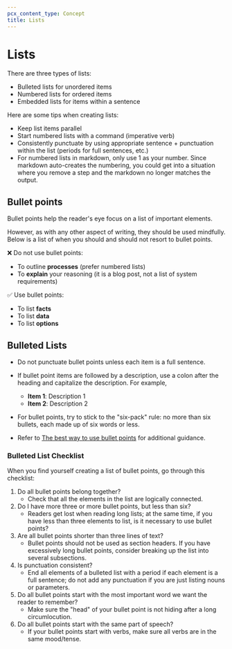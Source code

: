 ```yaml
---
pcx_content_type: Concept
title: Lists
---
```

# Lists

There are three types of lists:

+ Bulleted lists for unordered items
+ Numbered lists for ordered items
+ Embedded lists for items within a sentence

Here are some tips when creating lists:

+ Keep list items parallel
+ Start numbered lists with a command (imperative verb)
+ Consistently punctuate by using appropriate sentence + punctuation within the list (periods for full sentences, etc.)
+ For numbered lists in markdown, only use 1 as your number. Since markdown auto-creates the numbering, you could get into a situation where you remove a step and the markdown no longer matches the output.

## Bullet points

Bullet points help the reader's eye focus on a list of important elements.

However, as with any other aspect of writing, they should be used mindfully. Below is a list of when you should and should not resort to bullet points.

❌ Do not use bullet points:

+ To outline **processes** (prefer numbered lists)
+ To **explain** your reasoning (it is a blog post, not a list of system requirements)

✅ Use bullet points:

+ To list **facts**
+ To list **data**
+ To list **options**

## Bulleted Lists

+ Do not punctuate bullet points unless each item is a full sentence.

+ If bullet point items are followed by a description, use a colon after the heading and capitalize the description. For example,
    + **Item 1**: Description 1
    + **Item 2**: Description 2
+ For bullet points, try to stick to the "six-pack" rule: no more than six bullets, each made up of six words or less.

+ Refer to [The best way to use bullet points](https://thewritinghabit.blog/2016/08/22/best-way-to-use-bullet-points/) for additional guidance.

### Bulleted List Checklist

When you find yourself creating a list of bullet points, go through this checklist:

1. Do all bullet points belong together?
    + Check that all the elements in the list are logically connected.
2. Do I have more three or more bullet points, but less than six?
    + Readers get lost when reading long lists; at the same time, if you have less than three elements to list, is it necessary to use bullet points?
3. Are all bullet points shorter than three lines of text?
    + Bullet points should not be used as section headers. If you have excessively long bullet points, consider breaking up the list into several subsections.
4. Is punctuation consistent?
    + End all elements of a bulleted list with a period if each element is a full sentence; do not add any punctuation if you are just listing nouns or parameters.
5. Do all bullet points start with the most important word we want the reader to remember?
    + Make sure the "head" of your bullet point is not hiding after a long circumlocution.
6. Do all bullet points start with the same part of speech?
    + If your bullet points start with verbs, make sure all verbs are in the same mood/tense.